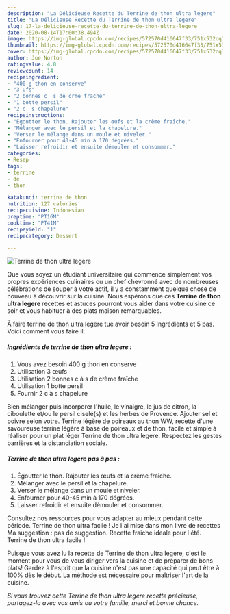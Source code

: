 ```yaml
---
description: "La Délicieuse Recette du Terrine de thon ultra legere"
title: "La Délicieuse Recette du Terrine de thon ultra legere"
slug: 17-la-delicieuse-recette-du-terrine-de-thon-ultra-legere
date: 2020-08-14T17:00:38.494Z
image: https://img-global.cpcdn.com/recipes/572570d416647f33/751x532cq70/terrine-de-thon-ultra-legere-photo-principale-de-la-recette.jpg
thumbnail: https://img-global.cpcdn.com/recipes/572570d416647f33/751x532cq70/terrine-de-thon-ultra-legere-photo-principale-de-la-recette.jpg
cover: https://img-global.cpcdn.com/recipes/572570d416647f33/751x532cq70/terrine-de-thon-ultra-legere-photo-principale-de-la-recette.jpg
author: Joe Norton
ratingvalue: 4.8
reviewcount: 14
recipeingredient:
- "400 g thon en conserve"
- "3 ufs"
- "2 bonnes c  s de crme frache"
- "1 botte persil"
- "2 c  s chapelure"
recipeinstructions:
- "Égoutter le thon. Rajouter les œufs et la crème fraîche."
- "Mélanger avec le persil et la chapelure."
- "Verser le mélange dans un moule et niveler."
- "Enfourner pour 40-45 min à 170 dégrées."
- "Laisser refroidir et ensuite démouler et consommer."
categories:
- Resep
tags:
- terrine
- de
- thon

katakunci: terrine de thon 
nutrition: 127 calories
recipecuisine: Indonesian
preptime: "PT16M"
cooktime: "PT41M"
recipeyield: "1"
recipecategory: Dessert

---
```



![Terrine de thon ultra legere](https://img-global.cpcdn.com/recipes/572570d416647f33/751x532cq70/terrine-de-thon-ultra-legere-photo-principale-de-la-recette.jpg)

Que vous soyez un étudiant universitaire qui commence simplement vos propres expériences culinaires ou un chef chevronné avec de nombreuses célébrations de souper à votre actif, il y a constamment quelque chose de nouveau à découvrir sur la cuisine. Nous espérons que ces <strong> Terrine de thon ultra legere </strong> recettes et astuces pourront vous aider dans votre cuisine ce soir et vous habituer à des plats maison remarquables.

<!--inarticleads1-->

À faire terrine de thon ultra legere tue avoir besoin 5 Ingrédients et 5 pas. Voici comment vous faire il.

##### Ingrédients de terrine de thon ultra legere :

1. Vous avez besoin 400 g thon en conserve
1. Utilisation 3 œufs
1. Utilisation 2 bonnes c à s de crème fraîche
1. Utilisation 1 botte persil
1. Fournir 2 c à s chapelure


Bien mélanger puis incorporer l&#39;huile, le vinaigre, le jus de citron, la ciboulette et/ou le persil ciselé(s) et les herbes de Provence. Ajouter sel et poivre selon votre. Terrine légère de poireaux au thon WW, recette d&#39;une savoureuse terrine légère à base de poireaux et de thon, facile et simple à réaliser pour un plat léger Terrine de thon ultra legere. Respectez les gestes barrières et la distanciation sociale. 

<!--inarticleads2-->

##### Terrine de thon ultra legere pas à pas :

1. Égoutter le thon. Rajouter les œufs et la crème fraîche.
1. Mélanger avec le persil et la chapelure.
1. Verser le mélange dans un moule et niveler.
1. Enfourner pour 40-45 min à 170 dégrées.
1. Laisser refroidir et ensuite démouler et consommer.


Consultez nos ressources pour vous adapter au mieux pendant cette période. Terrine de thon ultra facile ! Je l&#39;ai mise dans mon livre de recettes Ma suggestion : pas de suggestion. Recette fraiche ideale pour l été. Terrine de thon ultra facile ! 

<!--inarticleads1-->

<p>
Puisque vous avez lu la recette de Terrine de thon ultra legere, c'est le moment pour vous de vous diriger vers la cuisine et de préparer de bons plats! Gardez à l'esprit que la cuisine n'est pas une capacité qui peut être à 100% dès le début. La méthode est nécessaire pour maîtriser l'art de la cuisine.
</p>

<p>
<i>Si vous trouvez cette Terrine de thon ultra legere recette précieuse, partagez-la avec vos amis ou votre famille, merci et bonne chance.</i>
</p>
